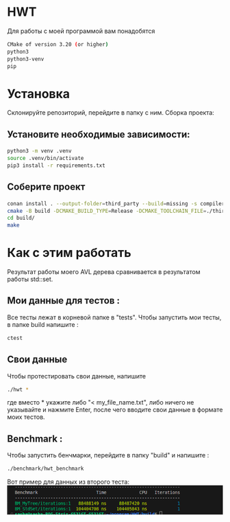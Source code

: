 # HWT
Для работы с моей программой вам понадобятся 
```sh
CMake of version 3.20 (or higher)
python3
python3-venv
pip
```
# Установка
Склонируйте репозиторий, перейдите в папку с ним.
Сборка проекта:

## Установите необходимые зависимости:
```sh
python3 -m venv .venv
source .venv/bin/activate
pip3 install -r requirements.txt
```
## Соберите проект
```sh
conan install . --output-folder=third_party --build=missing -s compiler.cppstd=23
cmake -B build -DCMAKE_BUILD_TYPE=Release -DCMAKE_TOOLCHAIN_FILE=./third_party/conan_toolchain.cmake
cd build/
make
```
# Как с этим работать 

Результат работы моего AVL дерева сравнивается в результатом работы std::set.
## Мои данные для тестов :
Все тесты лежат в корневой папке в "tests". 
Чтобы запустить мои тесты, в папке build напишите :
```sh
ctest
```

## Свои данные
Чтобы протестировать свои данные, напишите 
```sh
./hwt *
```
где вместо * укажите либо "< my_file_name.txt", либо ничего не указывайте и нажмите Enter, после чего вводите свои данные в формате моих тестов.

## Benchmark :
Чтобы запустить бенчмарки, перейдите в папку "build" и напишите :
```sh
./benchmark/hwt_benchmark
```
 Вот пример для данных из второго теста: 
 ![Компьютер](logs/test2.png)
